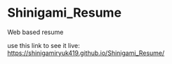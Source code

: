 # Shinigami_Resume
Web based resume

use this link to see it live:
https://shinigamiryuk419.github.io/Shinigami_Resume/

